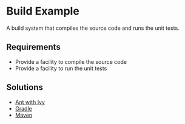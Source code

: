 # Build Example

A build system that compiles the source code and runs the unit tests.

## Requirements

* Provide a facility to compile the source code
* Provide a facility to run the unit tests

## Solutions

* [Ant with Ivy](ant-ivy/README.md)
* [Gradle](gradle/README.md)
* [Maven](maven/README.md)
